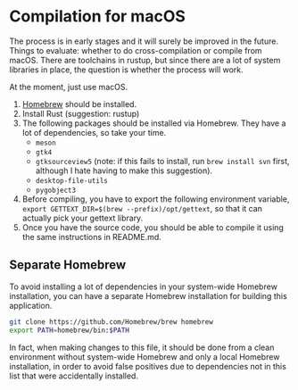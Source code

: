 # Compilation for macOS

The process is in early stages and it will surely be improved in the future.
Things to evaluate: whether to do cross-compilation or compile from macOS. There
are toolchains in rustup, but since there are a lot of system libraries in
place, the question is whether the process will work.

At the moment, just use macOS.

1. [Homebrew](https://brew.sh) should be installed.
2. Install Rust (suggestion: rustup)
3. The following packages should be installed via Homebrew. They have a lot of
   dependencies, so take your time.
   * `meson`
   * `gtk4`
   * `gtksourceview5` (note: if this fails to install, run `brew install svn`
     first, although I hate having to make this suggestion).
   * `desktop-file-utils`
   * `pygobject3`
4. Before compiling, you have to export the following environment variable,
   `export GETTEXT_DIR=$(brew --prefix)/opt/gettext`, so that it can actually
   pick your gettext library.
5. Once you have the source code, you should be able to compile it using the
   same instructions in README.md.

## Separate Homebrew

To avoid installing a lot of dependencies in your system-wide Homebrew
installation, you can have a separate Homebrew installation for building this
application.

```sh
git clone https://github.com/Homebrew/brew homebrew
export PATH=homebrew/bin:$PATH
```

In fact, when making changes to this file, it should be done from a clean
environment without system-wide Homebrew and only a local Homebrew installation,
in order to avoid false positives due to dependencies not in this list that were
accidentally installed.
